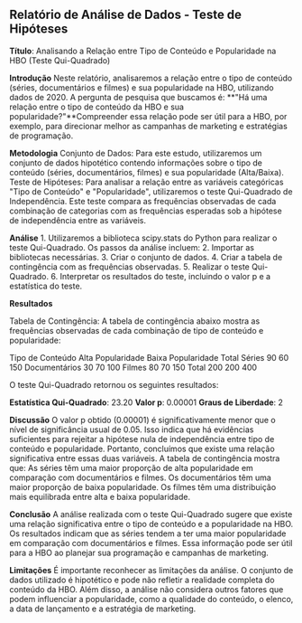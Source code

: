 ## Relatório de Análise de Dados - Teste de Hipóteses

**Título**: Analisando a Relação entre Tipo de Conteúdo e Popularidade na HBO (Teste Qui-Quadrado)

**Introdução**
Neste relatório, analisaremos a relação entre o tipo de conteúdo (séries, documentários e filmes) e sua popularidade na HBO, utilizando dados de 2020. A pergunta de pesquisa que buscamos é: **"Há uma relação entre o tipo de conteúdo da HBO e sua popularidade?"**Compreender essa relação pode ser útil para a HBO, por exemplo, para direcionar melhor as campanhas de marketing e estratégias de programação.

**Metodologia**
Conjunto de Dados: Para este estudo, utilizaremos um conjunto de dados hipotético contendo informações sobre o tipo de conteúdo (séries, documentários, filmes) e sua popularidade (Alta/Baixa).
Teste de Hipóteses: Para analisar a relação entre as variáveis categóricas "Tipo de Conteúdo" e "Popularidade", utilizaremos o teste Qui-Quadrado de Independência. Este teste compara as frequências observadas de cada combinação de categorias com as frequências esperadas sob a hipótese de independência entre as variáveis.

**Análise**
    1. Utilizaremos a biblioteca scipy.stats do Python para realizar o teste Qui-Quadrado. Os passos da análise incluem:
    2. Importar as bibliotecas necessárias.
    3. Criar o conjunto de dados.
    4. Criar a tabela de contingência com as frequências observadas.
    5. Realizar o teste Qui-Quadrado.
    6. Interpretar os resultados do teste, incluindo o valor p e a estatística do teste.

**Resultados**

Tabela de Contingência: A tabela de contingência abaixo mostra as frequências observadas de cada combinação de tipo de conteúdo e popularidade:

Tipo de Conteúdo  Alta Popularidade  Baixa Popularidade  Total
Séries                90                  60              150
Documentários         30                  70              100
Filmes                80                  70              150
Total                200                 200              400

O teste Qui-Quadrado retornou os seguintes resultados:

**Estatística Qui-Quadrado**: 23.20
**Valor p**: 0.00001
**Graus de Liberdade**: 2


**Discussão**
O valor p obtido (0.00001) é significativamente menor que o nível de significância usual de 0.05. Isso indica que há evidências suficientes para rejeitar a hipótese nula de independência entre tipo de conteúdo e popularidade. Portanto, concluímos que existe uma relação significativa entre essas duas variáveis.
A tabela de contingência mostra que:
As séries têm uma maior proporção de alta popularidade em comparação com documentários e filmes.
Os documentários têm uma maior proporção de baixa popularidade.
Os filmes têm uma distribuição mais equilibrada entre alta e baixa popularidade.

**Conclusão**
A análise realizada com o teste Qui-Quadrado sugere que existe uma relação significativa entre o tipo de conteúdo e a popularidade na HBO. Os resultados indicam que as séries tendem a ter uma maior popularidade em comparação com documentários e filmes. Essa informação pode ser útil para a HBO ao planejar sua programação e campanhas de marketing.

**Limitações**
É importante reconhecer as limitações da análise. O conjunto de dados utilizado é hipotético e pode não refletir a realidade completa do conteúdo da HBO. Além disso, a análise não considera outros fatores que podem influenciar a popularidade, como a qualidade do conteúdo, o elenco, a data de lançamento e a estratégia de marketing.
